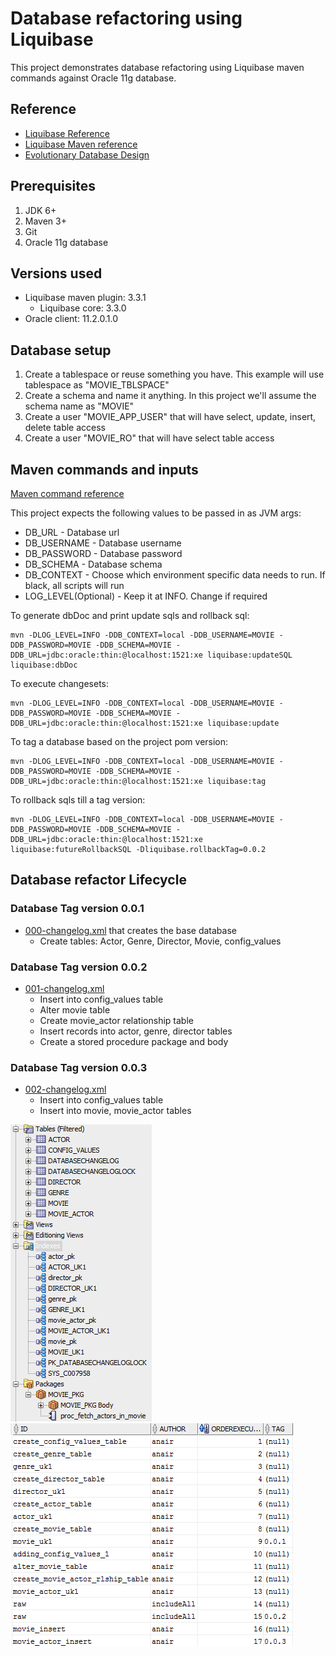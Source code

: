 Database refactoring using Liquibase
==========
This project demonstrates database refactoring using Liquibase maven commands against Oracle 11g database.

Reference
----

* [Liquibase Reference](http://www.liquibase.org/documentation/)    
* [Liquibase Maven reference](http://www.liquibase.org/documentation/maven/)
* [Evolutionary Database Design](http://martinfowler.com/articles/evodb.html)         

Prerequisites
--------
1. JDK 6+
2. Maven 3+
3. Git     
4. Oracle 11g database          

Versions used
-----
- Liquibase maven plugin: 3.3.1         
	- Liquibase core: 3.3.0                
- Oracle client: 11.2.0.1.0       

Database setup
---------
1. Create a tablespace or reuse something you have. This example will use tablespace as "MOVIE_TBLSPACE"         
2. Create a schema and name it anything. In this project we'll assume the schema name as "MOVIE"     
3. Create a user "MOVIE_APP_USER" that will have select, update, insert, delete table access         
4. Create a user "MOVIE_RO" that will have select table access           

     	       
Maven commands and inputs
-----------
[Maven command reference](http://www.liquibase.org/documentation/maven/)  

This project expects the following values to be passed in as JVM args:     
    
* DB_URL - Database url       
* DB_USERNAME - Database username   
* DB_PASSWORD - Database password      
* DB_SCHEMA - Database schema    
* DB_CONTEXT - Choose which environment specific data needs to run. If black, all scripts will run   
* LOG_LEVEL(Optional) - Keep it at INFO. Change if required         


To generate dbDoc and print update sqls and rollback sql:                  
	
	mvn -DLOG_LEVEL=INFO -DDB_CONTEXT=local -DDB_USERNAME=MOVIE -DDB_PASSWORD=MOVIE -DDB_SCHEMA=MOVIE -DDB_URL=jdbc:oracle:thin:@localhost:1521:xe liquibase:updateSQL liquibase:dbDoc

To execute changesets:         
	
	mvn -DLOG_LEVEL=INFO -DDB_CONTEXT=local -DDB_USERNAME=MOVIE -DDB_PASSWORD=MOVIE -DDB_SCHEMA=MOVIE -DDB_URL=jdbc:oracle:thin:@localhost:1521:xe liquibase:update


To tag a database based on the project pom version:        
	
	mvn -DLOG_LEVEL=INFO -DDB_CONTEXT=local -DDB_USERNAME=MOVIE -DDB_PASSWORD=MOVIE -DDB_SCHEMA=MOVIE -DDB_URL=jdbc:oracle:thin:@localhost:1521:xe liquibase:tag


To rollback sqls till a tag version:                
	
	mvn -DLOG_LEVEL=INFO -DDB_CONTEXT=local -DDB_USERNAME=MOVIE -DDB_PASSWORD=MOVIE -DDB_SCHEMA=MOVIE -DDB_URL=jdbc:oracle:thin:@localhost:1521:xe liquibase:futureRollbackSQL -Dliquibase.rollbackTag=0.0.2    
       

Database refactor Lifecycle
---------       
### Database Tag version 0.0.1
* [000-changelog.xml](src/main/resources/000/000-changelog.xml) that creates the base database          
	- Create tables: Actor, Genre, Director, Movie, config_values 
	              
### Database Tag version 0.0.2
* [001-changelog.xml](src/main/resources/001/001-changelog.xml)  
	- Insert into config_values table      
	- Alter movie table    
	- Create movie_actor relationship table    
	- Insert records into actor, genre, director tables
	- Create a stored procedure package and body    
	     
### Database Tag version 0.0.3
* [002-changelog.xml](src/main/resources/002/002-changelog.xml)     
	- Insert into config_values table         
	- Insert into movie, movie_actor tables     
	     
![Database Overview](movie_database.PNG)
![Database Change Log](databasechangelog.PNG)
